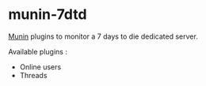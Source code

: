 munin-7dtd
==========

[Munin](http://munin-monitoring.org) plugins to monitor a 7 days to die dedicated server.

Available plugins :

* Online users
* Threads
